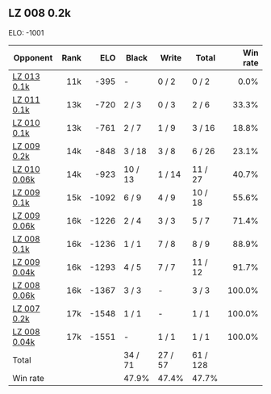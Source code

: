## LZ 008 0.2k ##

ELO: -1001

Opponent | Rank | ELO | Black | Write | Total | Win rate
---------|-----:|----:|-------|-------|-------|-------:
[LZ 013 0.1k](LZ%20013%200.1k.md) | 11k | -395 | - | 0 / 2 | 0 / 2 | 0.0%
[LZ 011 0.1k](LZ%20011%200.1k.md) | 13k | -720 | 2 / 3 | 0 / 3 | 2 / 6 | 33.3%
[LZ 010 0.1k](LZ%20010%200.1k.md) | 13k | -761 | 2 / 7 | 1 / 9 | 3 / 16 | 18.8%
[LZ 009 0.2k](LZ%20009%200.2k.md) | 14k | -848 | 3 / 18 | 3 / 8 | 6 / 26 | 23.1%
[LZ 010 0.06k](LZ%20010%200.06k.md) | 14k | -923 | 10 / 13 | 1 / 14 | 11 / 27 | 40.7%
[LZ 009 0.1k](LZ%20009%200.1k.md) | 15k | -1092 | 6 / 9 | 4 / 9 | 10 / 18 | 55.6%
[LZ 009 0.06k](LZ%20009%200.06k.md) | 16k | -1226 | 2 / 4 | 3 / 3 | 5 / 7 | 71.4%
[LZ 008 0.1k](LZ%20008%200.1k.md) | 16k | -1236 | 1 / 1 | 7 / 8 | 8 / 9 | 88.9%
[LZ 009 0.04k](LZ%20009%200.04k.md) | 16k | -1293 | 4 / 5 | 7 / 7 | 11 / 12 | 91.7%
[LZ 008 0.06k](LZ%20008%200.06k.md) | 16k | -1367 | 3 / 3 | - | 3 / 3 | 100.0%
[LZ 007 0.2k](LZ%20007%200.2k.md) | 17k | -1548 | 1 / 1 | - | 1 / 1 | 100.0%
[LZ 008 0.04k](LZ%20008%200.04k.md) | 17k | -1551 | - | 1 / 1 | 1 / 1 | 100.0%
Total | | | 34 / 71 | 27 / 57 | 61 / 128 | 
Win rate| | | 47.9% | 47.4% | 47.7% | 
